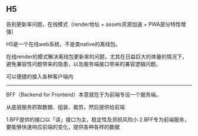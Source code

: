 # 

## H5


告别更新率问题，在线模式（render地址 + assets资源加速 + PWA部分特性增强）

H5是一个在线web系统，不是类native的离线包。

在线render的模式解决离线包更新率的问题，尤其在日益巨大的体量的情况下，避免兼容性问题带来的隐患，以及服务端接口带来的兼容逻辑问题。

可以便捷的接入各种客户端内


----

BFF（Backend for Frontend）本意就在于为前端专设一个服务端。

从底层服务抓取数据、组装、裁剪，然后提供给前端

1.BFF提供的接口以「读」接口为主，稳定性及资损风险小
2.BFF专为前端服务，要能够快速响应前端的变化，提供各种各样的数据


